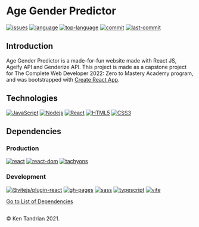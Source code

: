 # Age Gender Predictor

[![issues](https://img.shields.io/github/issues/KenTandrian/age-gender-predictor)](https://github.com/KenTandrian/age-gender-predictor/issues)
[![language](https://img.shields.io/github/languages/count/KenTandrian/age-gender-predictor)](https://github.com/KenTandrian/age-gender-predictor/search?l=javascript)
[![top-language](https://img.shields.io/github/languages/top/KenTandrian/age-gender-predictor)](https://github.com/KenTandrian/age-gender-predictor/search?l=javascript)
[![commit](https://img.shields.io/github/commit-activity/m/KenTandrian/age-gender-predictor)](https://github.com/KenTandrian/age-gender-predictor/commits/main)
[![last-commit](https://img.shields.io/github/last-commit/KenTandrian/age-gender-predictor)](https://github.com/KenTandrian/age-gender-predictor/commits/main)

## Introduction

Age Gender Predictor is a made-for-fun website made with React JS, Ageify API and Genderize API.
This project is made as a capstone project for The Complete Web Developer 2022: Zero to Mastery Academy program, and was bootstrapped with [Create React App](https://github.com/facebook/create-react-app).

## Technologies

[![JavaScript](https://img.shields.io/badge/-JavaScript-black?style=flat-square&logo=javascript)](https://github.com/KenTandrian?tab=repositories&language=javascript)
[![Nodejs](https://img.shields.io/badge/-Nodejs-black?style=flat-square&logo=Node.js)](https://github.com/KenTandrian?tab=repositories&language=javascript)
[![React](https://img.shields.io/badge/-React-black?style=flat-square&logo=react)](https://github.com/KenTandrian?tab=repositories&language=javascript)
[![HTML5](https://img.shields.io/badge/-HTML5-black?style=flat-square&logo=html5&logoColor=orange)](https://github.com/KenTandrian?tab=repositories&language=html)
[![CSS3](https://img.shields.io/badge/-CSS3-black?style=flat-square&logo=css3&logoColor=blue)](https://github.com/KenTandrian?tab=repositories&language=css)

## Dependencies

### Production

[![react](https://img.shields.io/github/package-json/dependency-version/KenTandrian/age-gender-predictor/react)](https://www.npmjs.com/package/react)
[![react-dom](https://img.shields.io/github/package-json/dependency-version/KenTandrian/age-gender-predictor/react-dom)](https://www.npmjs.com/package/react-dom)
[![tachyons](https://img.shields.io/github/package-json/dependency-version/KenTandrian/age-gender-predictor/tachyons)](https://www.npmjs.com/package/tachyons)

### Development

[![@vitejs/plugin-react](https://img.shields.io/github/package-json/dependency-version/KenTandrian/age-gender-predictor/dev/@vitejs/plugin-react)](https://www.npmjs.com/package/@vitejs/plugin-react)
[![gh-pages](https://img.shields.io/github/package-json/dependency-version/KenTandrian/age-gender-predictor/dev/gh-pages)](https://www.npmjs.com/package/gh-pages)
[![sass](https://img.shields.io/github/package-json/dependency-version/KenTandrian/age-gender-predictor/dev/sass)](https://www.npmjs.com/package/sass)
[![typescript](https://img.shields.io/github/package-json/dependency-version/KenTandrian/age-gender-predictor/dev/typescript)](https://www.npmjs.com/package/typescript)
[![vite](https://img.shields.io/github/package-json/dependency-version/KenTandrian/age-gender-predictor/dev/vite)](https://www.npmjs.com/package/vite)

[Go to List of Dependencies](https://github.com/KenTandrian/age-gender-predictor/network/dependencies)

##

&#169; Ken Tandrian 2021.
